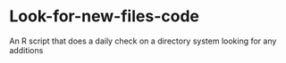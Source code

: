 # Look-for-new-files-code
An R script that does a daily check on a directory system looking for any additions

